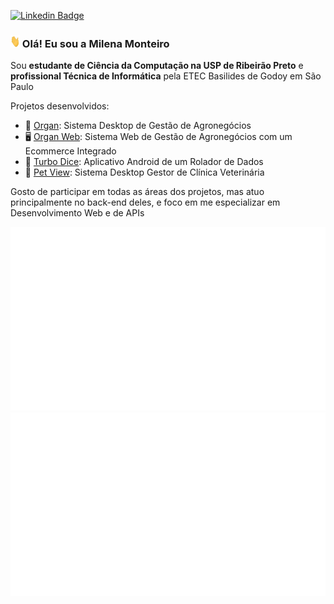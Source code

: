<p><a href="https://www.linkedin.com/in/milenarmonteiro/"><img src="https://img.shields.io/badge/-milenarmonteiro-blue?style=flat-square&amp;logo=Linkedin&amp;logoColor=white&amp;link=https://www.linkedin.com/in/milenarmonteiro/" alt="Linkedin Badge"></a> </p>


### <img src="https://raw.githubusercontent.com/ABSphreak/ABSphreak/master/gifs/Hi.gif" height="20px" width="15px"> Olá! Eu sou a Milena Monteiro


Sou **estudante de Ciência da Computação na USP de Ribeirão Preto** e **profissional Técnica de Informática** pela ETEC Basilides de Godoy em São Paulo

Projetos desenvolvidos:
- 🌱 [Organ](https://github.com/experiencesystems/organ): Sistema Desktop de Gestão de Agronegócios
- 🖥️ [Organ Web](https://github.com/experiencesystems/organ-web): Sistema Web de Gestão de Agronegócios com um Ecommerce Integrado
- 🎲 [Turbo Dice](https://github.com/milenamonteiro/turbo-dice): Aplicativo Android de um Rolador de Dados
- 🐾 [Pet View](https://github.com/milenamonteiro/pet-view): Sistema Desktop Gestor de Clínica Veterinária

Gosto de participar em todas as áreas dos projetos, mas atuo principalmente no back-end deles, e foco em me especializar em Desenvolvimento Web e de APIs

<!--
**milenamonteiro/milenamonteiro** is a ✨ _special_ ✨ repository because its `README.md` (this file) appears on your GitHub profile.

Here are some ideas to get you started:

- 🔭 I’m currently working on ...
- 🌱 I’m currently learning ...
- 👯 I’m looking to collaborate on ...
- 🤔 I’m looking for help with ...
- 💬 Ask me about ...
- 📫 How to reach me: ...
- 😄 Pronouns: ...
- ⚡ Fun fact: ...
-->

![](https://raw.githubusercontent.com/milenamonteiro/github-stats-transparent/output/generated/overview.svg)
![](https://raw.githubusercontent.com/milenamonteiro/github-stats-transparent/output/generated/languages.svg)
